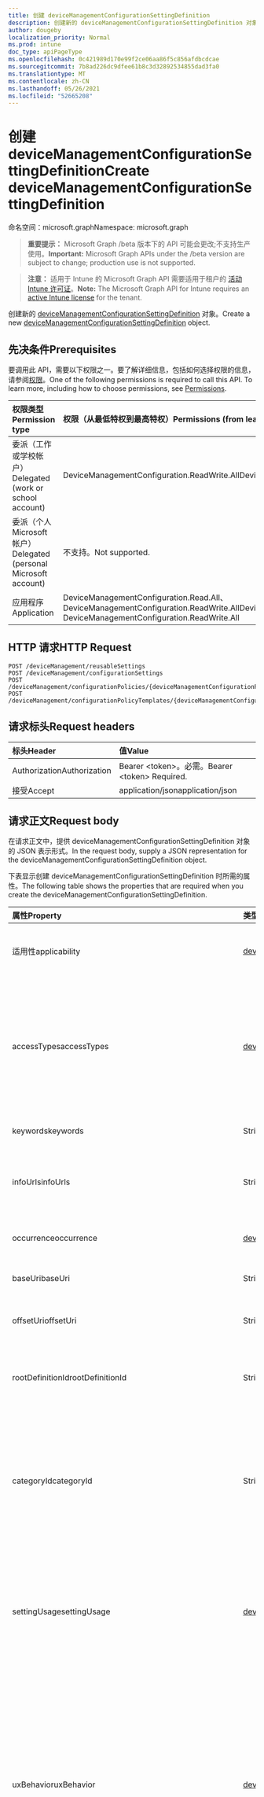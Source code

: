 ```yaml
---
title: 创建 deviceManagementConfigurationSettingDefinition
description: 创建新的 deviceManagementConfigurationSettingDefinition 对象。
author: dougeby
localization_priority: Normal
ms.prod: intune
doc_type: apiPageType
ms.openlocfilehash: 0c421989d170e99f2ce06aa86f5c856afdbcdcae
ms.sourcegitcommit: 7b8ad226dc9dfee61b8c3d32892534855dad3fa0
ms.translationtype: MT
ms.contentlocale: zh-CN
ms.lasthandoff: 05/26/2021
ms.locfileid: "52665208"
---
```

# <a name="create-devicemanagementconfigurationsettingdefinition"></a><span data-ttu-id="6ab61-103">创建 deviceManagementConfigurationSettingDefinition</span><span class="sxs-lookup"><span data-stu-id="6ab61-103">Create deviceManagementConfigurationSettingDefinition</span></span>

<span data-ttu-id="6ab61-104">命名空间：microsoft.graph</span><span class="sxs-lookup"><span data-stu-id="6ab61-104">Namespace: microsoft.graph</span></span>

> <span data-ttu-id="6ab61-105">**重要提示：** Microsoft Graph /beta 版本下的 API 可能会更改;不支持生产使用。</span><span class="sxs-lookup"><span data-stu-id="6ab61-105">**Important:** Microsoft Graph APIs under the /beta version are subject to change; production use is not supported.</span></span>

> <span data-ttu-id="6ab61-106">**注意：** 适用于 Intune 的 Microsoft Graph API 需要适用于租户的 [活动 Intune 许可证](https://go.microsoft.com/fwlink/?linkid=839381)。</span><span class="sxs-lookup"><span data-stu-id="6ab61-106">**Note:** The Microsoft Graph API for Intune requires an [active Intune license](https://go.microsoft.com/fwlink/?linkid=839381) for the tenant.</span></span>

<span data-ttu-id="6ab61-107">创建新的 [deviceManagementConfigurationSettingDefinition](../resources/intune-deviceconfigv2-devicemanagementconfigurationsettingdefinition.md) 对象。</span><span class="sxs-lookup"><span data-stu-id="6ab61-107">Create a new [deviceManagementConfigurationSettingDefinition](../resources/intune-deviceconfigv2-devicemanagementconfigurationsettingdefinition.md) object.</span></span>

## <a name="prerequisites"></a><span data-ttu-id="6ab61-108">先决条件</span><span class="sxs-lookup"><span data-stu-id="6ab61-108">Prerequisites</span></span>
<span data-ttu-id="6ab61-p101">要调用此 API，需要以下权限之一。要了解详细信息，包括如何选择权限的信息，请参阅[权限](/graph/permissions-reference)。</span><span class="sxs-lookup"><span data-stu-id="6ab61-p101">One of the following permissions is required to call this API. To learn more, including how to choose permissions, see [Permissions](/graph/permissions-reference).</span></span>

|<span data-ttu-id="6ab61-111">权限类型</span><span class="sxs-lookup"><span data-stu-id="6ab61-111">Permission type</span></span>|<span data-ttu-id="6ab61-112">权限（从最低特权到最高特权）</span><span class="sxs-lookup"><span data-stu-id="6ab61-112">Permissions (from least to most privileged)</span></span>|
|:---|:---|
|<span data-ttu-id="6ab61-113">委派（工作或学校帐户）</span><span class="sxs-lookup"><span data-stu-id="6ab61-113">Delegated (work or school account)</span></span>|<span data-ttu-id="6ab61-114">DeviceManagementConfiguration.ReadWrite.All</span><span class="sxs-lookup"><span data-stu-id="6ab61-114">DeviceManagementConfiguration.ReadWrite.All</span></span>|
|<span data-ttu-id="6ab61-115">委派（个人 Microsoft 帐户）</span><span class="sxs-lookup"><span data-stu-id="6ab61-115">Delegated (personal Microsoft account)</span></span>|<span data-ttu-id="6ab61-116">不支持。</span><span class="sxs-lookup"><span data-stu-id="6ab61-116">Not supported.</span></span>|
|<span data-ttu-id="6ab61-117">应用程序</span><span class="sxs-lookup"><span data-stu-id="6ab61-117">Application</span></span>|<span data-ttu-id="6ab61-118">DeviceManagementConfiguration.Read.All、DeviceManagementConfiguration.ReadWrite.All</span><span class="sxs-lookup"><span data-stu-id="6ab61-118">DeviceManagementConfiguration.Read.All, DeviceManagementConfiguration.ReadWrite.All</span></span>|

## <a name="http-request"></a><span data-ttu-id="6ab61-119">HTTP 请求</span><span class="sxs-lookup"><span data-stu-id="6ab61-119">HTTP Request</span></span>
<!-- {
  "blockType": "ignored"
}
-->
``` http
POST /deviceManagement/reusableSettings
POST /deviceManagement/configurationSettings
POST /deviceManagement/configurationPolicies/{deviceManagementConfigurationPolicyId}/settings/{deviceManagementConfigurationSettingId}/settingDefinitions
POST /deviceManagement/configurationPolicyTemplates/{deviceManagementConfigurationPolicyTemplateId}/settingTemplates/{deviceManagementConfigurationSettingTemplateId}/settingDefinitions
```

## <a name="request-headers"></a><span data-ttu-id="6ab61-120">请求标头</span><span class="sxs-lookup"><span data-stu-id="6ab61-120">Request headers</span></span>
|<span data-ttu-id="6ab61-121">标头</span><span class="sxs-lookup"><span data-stu-id="6ab61-121">Header</span></span>|<span data-ttu-id="6ab61-122">值</span><span class="sxs-lookup"><span data-stu-id="6ab61-122">Value</span></span>|
|:---|:---|
|<span data-ttu-id="6ab61-123">Authorization</span><span class="sxs-lookup"><span data-stu-id="6ab61-123">Authorization</span></span>|<span data-ttu-id="6ab61-124">Bearer &lt;token&gt;。必需。</span><span class="sxs-lookup"><span data-stu-id="6ab61-124">Bearer &lt;token&gt; Required.</span></span>|
|<span data-ttu-id="6ab61-125">接受</span><span class="sxs-lookup"><span data-stu-id="6ab61-125">Accept</span></span>|<span data-ttu-id="6ab61-126">application/json</span><span class="sxs-lookup"><span data-stu-id="6ab61-126">application/json</span></span>|

## <a name="request-body"></a><span data-ttu-id="6ab61-127">请求正文</span><span class="sxs-lookup"><span data-stu-id="6ab61-127">Request body</span></span>
<span data-ttu-id="6ab61-128">在请求正文中，提供 deviceManagementConfigurationSettingDefinition 对象的 JSON 表示形式。</span><span class="sxs-lookup"><span data-stu-id="6ab61-128">In the request body, supply a JSON representation for the deviceManagementConfigurationSettingDefinition object.</span></span>

<span data-ttu-id="6ab61-129">下表显示创建 deviceManagementConfigurationSettingDefinition 时所需的属性。</span><span class="sxs-lookup"><span data-stu-id="6ab61-129">The following table shows the properties that are required when you create the deviceManagementConfigurationSettingDefinition.</span></span>

|<span data-ttu-id="6ab61-130">属性</span><span class="sxs-lookup"><span data-stu-id="6ab61-130">Property</span></span>|<span data-ttu-id="6ab61-131">类型</span><span class="sxs-lookup"><span data-stu-id="6ab61-131">Type</span></span>|<span data-ttu-id="6ab61-132">说明</span><span class="sxs-lookup"><span data-stu-id="6ab61-132">Description</span></span>|
|:---|:---|:---|
|<span data-ttu-id="6ab61-133">适用性</span><span class="sxs-lookup"><span data-stu-id="6ab61-133">applicability</span></span>|[<span data-ttu-id="6ab61-134">deviceManagementConfigurationSettingApplicability</span><span class="sxs-lookup"><span data-stu-id="6ab61-134">deviceManagementConfigurationSettingApplicability</span></span>](../resources/intune-deviceconfigv2-devicemanagementconfigurationsettingapplicability.md)|<span data-ttu-id="6ab61-135">有关适用设备设置的详细信息</span><span class="sxs-lookup"><span data-stu-id="6ab61-135">Details which device setting is applicable on</span></span>|
|<span data-ttu-id="6ab61-136">accessTypes</span><span class="sxs-lookup"><span data-stu-id="6ab61-136">accessTypes</span></span>|[<span data-ttu-id="6ab61-137">deviceManagementConfigurationSettingAccessTypes</span><span class="sxs-lookup"><span data-stu-id="6ab61-137">deviceManagementConfigurationSettingAccessTypes</span></span>](../resources/intune-deviceconfigv2-devicemanagementconfigurationsettingaccesstypes.md)|<span data-ttu-id="6ab61-138">设置的读/写访问模式。</span><span class="sxs-lookup"><span data-stu-id="6ab61-138">Read/write access mode of the setting.</span></span> <span data-ttu-id="6ab61-139">可取值为：`none`、`add`、`copy`、`delete`、`get`、`replace` 或 `execute`。</span><span class="sxs-lookup"><span data-stu-id="6ab61-139">Possible values are: `none`, `add`, `copy`, `delete`, `get`, `replace`, `execute`.</span></span>|
|<span data-ttu-id="6ab61-140">keywords</span><span class="sxs-lookup"><span data-stu-id="6ab61-140">keywords</span></span>|<span data-ttu-id="6ab61-141">String collection</span><span class="sxs-lookup"><span data-stu-id="6ab61-141">String collection</span></span>|<span data-ttu-id="6ab61-142">要搜索设置的标记</span><span class="sxs-lookup"><span data-stu-id="6ab61-142">Tokens which to search settings on</span></span>|
|<span data-ttu-id="6ab61-143">infoUrls</span><span class="sxs-lookup"><span data-stu-id="6ab61-143">infoUrls</span></span>|<span data-ttu-id="6ab61-144">String collection</span><span class="sxs-lookup"><span data-stu-id="6ab61-144">String collection</span></span>|<span data-ttu-id="6ab61-145">可在以下链接列表中找到有关设置详细信息</span><span class="sxs-lookup"><span data-stu-id="6ab61-145">List of links more info for the setting can be found at</span></span>|
|<span data-ttu-id="6ab61-146">occurrence</span><span class="sxs-lookup"><span data-stu-id="6ab61-146">occurrence</span></span>|[<span data-ttu-id="6ab61-147">deviceManagementConfigurationSettingOccurrence</span><span class="sxs-lookup"><span data-stu-id="6ab61-147">deviceManagementConfigurationSettingOccurrence</span></span>](../resources/intune-deviceconfigv2-devicemanagementconfigurationsettingoccurrence.md)|<span data-ttu-id="6ab61-148">指示是否要求设置</span><span class="sxs-lookup"><span data-stu-id="6ab61-148">Indicates whether the setting is required or not</span></span>|
|<span data-ttu-id="6ab61-149">baseUri</span><span class="sxs-lookup"><span data-stu-id="6ab61-149">baseUri</span></span>|<span data-ttu-id="6ab61-150">String</span><span class="sxs-lookup"><span data-stu-id="6ab61-150">String</span></span>|<span data-ttu-id="6ab61-151">基本云解决方案提供商路径</span><span class="sxs-lookup"><span data-stu-id="6ab61-151">Base CSP Path</span></span>|
|<span data-ttu-id="6ab61-152">offsetUri</span><span class="sxs-lookup"><span data-stu-id="6ab61-152">offsetUri</span></span>|<span data-ttu-id="6ab61-153">String</span><span class="sxs-lookup"><span data-stu-id="6ab61-153">String</span></span>|<span data-ttu-id="6ab61-154">从基本位置偏移云解决方案提供商路径</span><span class="sxs-lookup"><span data-stu-id="6ab61-154">Offset CSP Path from Base</span></span>|
|<span data-ttu-id="6ab61-155">rootDefinitionId</span><span class="sxs-lookup"><span data-stu-id="6ab61-155">rootDefinitionId</span></span>|<span data-ttu-id="6ab61-156">String</span><span class="sxs-lookup"><span data-stu-id="6ab61-156">String</span></span>|<span data-ttu-id="6ab61-157">根设置定义（如果该设置是子设置）。</span><span class="sxs-lookup"><span data-stu-id="6ab61-157">Root setting definition if the setting is a child setting.</span></span>|
|<span data-ttu-id="6ab61-158">categoryId</span><span class="sxs-lookup"><span data-stu-id="6ab61-158">categoryId</span></span>|<span data-ttu-id="6ab61-159">String</span><span class="sxs-lookup"><span data-stu-id="6ab61-159">String</span></span>|<span data-ttu-id="6ab61-160">指定在云解决方案提供商云解决方案提供商的指定配置服务提供程序中配置 (区域) </span><span class="sxs-lookup"><span data-stu-id="6ab61-160">Specifies the area group under which the setting is configured in a specified configuration service provider (CSP)</span></span>|
|<span data-ttu-id="6ab61-161">settingUsage</span><span class="sxs-lookup"><span data-stu-id="6ab61-161">settingUsage</span></span>|[<span data-ttu-id="6ab61-162">deviceManagementConfigurationSettingUsage</span><span class="sxs-lookup"><span data-stu-id="6ab61-162">deviceManagementConfigurationSettingUsage</span></span>](../resources/intune-deviceconfigv2-devicemanagementconfigurationsettingusage.md)|<span data-ttu-id="6ab61-163">设置类型，例如配置和合规性。</span><span class="sxs-lookup"><span data-stu-id="6ab61-163">Setting type, for example, configuration and compliance.</span></span> <span data-ttu-id="6ab61-164">可取值为：`none`、`configuration`。</span><span class="sxs-lookup"><span data-stu-id="6ab61-164">Possible values are: `none`, `configuration`.</span></span>|
|<span data-ttu-id="6ab61-165">uxBehavior</span><span class="sxs-lookup"><span data-stu-id="6ab61-165">uxBehavior</span></span>|[<span data-ttu-id="6ab61-166">deviceManagementConfigurationControlType</span><span class="sxs-lookup"><span data-stu-id="6ab61-166">deviceManagementConfigurationControlType</span></span>](../resources/intune-deviceconfigv2-devicemanagementconfigurationcontroltype.md)|<span data-ttu-id="6ab61-167">在 UX 中设置控件类型表示形式。</span><span class="sxs-lookup"><span data-stu-id="6ab61-167">Setting control type representation in the UX.</span></span> <span data-ttu-id="6ab61-168">可取值为：`default`、`dropdown`、`smallTextBox`、`largeTextBox`、`toggle`、`multiheaderGrid` 或 `contextPane`。</span><span class="sxs-lookup"><span data-stu-id="6ab61-168">Possible values are: `default`, `dropdown`, `smallTextBox`, `largeTextBox`, `toggle`, `multiheaderGrid`, `contextPane`.</span></span>|
|<span data-ttu-id="6ab61-169">visibility</span><span class="sxs-lookup"><span data-stu-id="6ab61-169">visibility</span></span>|[<span data-ttu-id="6ab61-170">deviceManagementConfigurationSettingVisibility</span><span class="sxs-lookup"><span data-stu-id="6ab61-170">deviceManagementConfigurationSettingVisibility</span></span>](../resources/intune-deviceconfigv2-devicemanagementconfigurationsettingvisibility.md)|<span data-ttu-id="6ab61-171">将可见性范围设置为 UX。</span><span class="sxs-lookup"><span data-stu-id="6ab61-171">Setting visibility scope to UX.</span></span> <span data-ttu-id="6ab61-172">可取值为：`none`、`settingsCatalog`、`template`。</span><span class="sxs-lookup"><span data-stu-id="6ab61-172">Possible values are: `none`, `settingsCatalog`, `template`.</span></span>|
|<span data-ttu-id="6ab61-173">referredSettingInformationList</span><span class="sxs-lookup"><span data-stu-id="6ab61-173">referredSettingInformationList</span></span>|<span data-ttu-id="6ab61-174">[deviceManagementConfigurationReferredSettingInformation](../resources/intune-deviceconfigv2-devicemanagementconfigurationreferredsettinginformation.md) 集合</span><span class="sxs-lookup"><span data-stu-id="6ab61-174">[deviceManagementConfigurationReferredSettingInformation](../resources/intune-deviceconfigv2-devicemanagementconfigurationreferredsettinginformation.md) collection</span></span>|<span data-ttu-id="6ab61-175">引用的设置信息的列表。</span><span class="sxs-lookup"><span data-stu-id="6ab61-175">List of referred setting information.</span></span>|
|<span data-ttu-id="6ab61-176">id</span><span class="sxs-lookup"><span data-stu-id="6ab61-176">id</span></span>|<span data-ttu-id="6ab61-177">String</span><span class="sxs-lookup"><span data-stu-id="6ab61-177">String</span></span>|<span data-ttu-id="6ab61-178">项的标识符</span><span class="sxs-lookup"><span data-stu-id="6ab61-178">Identifier for item</span></span>|
|<span data-ttu-id="6ab61-179">说明</span><span class="sxs-lookup"><span data-stu-id="6ab61-179">description</span></span>|<span data-ttu-id="6ab61-180">String</span><span class="sxs-lookup"><span data-stu-id="6ab61-180">String</span></span>|<span data-ttu-id="6ab61-181">项目说明</span><span class="sxs-lookup"><span data-stu-id="6ab61-181">Description of the item</span></span>|
|<span data-ttu-id="6ab61-182">helpText</span><span class="sxs-lookup"><span data-stu-id="6ab61-182">helpText</span></span>|<span data-ttu-id="6ab61-183">String</span><span class="sxs-lookup"><span data-stu-id="6ab61-183">String</span></span>|<span data-ttu-id="6ab61-184">项目的帮助文本</span><span class="sxs-lookup"><span data-stu-id="6ab61-184">Help text of the item</span></span>|
|<span data-ttu-id="6ab61-185">name</span><span class="sxs-lookup"><span data-stu-id="6ab61-185">name</span></span>|<span data-ttu-id="6ab61-186">String</span><span class="sxs-lookup"><span data-stu-id="6ab61-186">String</span></span>|<span data-ttu-id="6ab61-187">项目名称</span><span class="sxs-lookup"><span data-stu-id="6ab61-187">Name of the item</span></span>|
|<span data-ttu-id="6ab61-188">displayName</span><span class="sxs-lookup"><span data-stu-id="6ab61-188">displayName</span></span>|<span data-ttu-id="6ab61-189">String</span><span class="sxs-lookup"><span data-stu-id="6ab61-189">String</span></span>|<span data-ttu-id="6ab61-190">项目的显示名称</span><span class="sxs-lookup"><span data-stu-id="6ab61-190">Display name of the item</span></span>|
|<span data-ttu-id="6ab61-191">version</span><span class="sxs-lookup"><span data-stu-id="6ab61-191">version</span></span>|<span data-ttu-id="6ab61-192">String</span><span class="sxs-lookup"><span data-stu-id="6ab61-192">String</span></span>|<span data-ttu-id="6ab61-193">项目版本</span><span class="sxs-lookup"><span data-stu-id="6ab61-193">Item Version</span></span>|



## <a name="response"></a><span data-ttu-id="6ab61-194">响应</span><span class="sxs-lookup"><span data-stu-id="6ab61-194">Response</span></span>
<span data-ttu-id="6ab61-195">如果成功，此方法在响应正文中返回 响应代码和 `201 Created` [deviceManagementConfigurationSettingDefinition](../resources/intune-deviceconfigv2-devicemanagementconfigurationsettingdefinition.md) 对象。</span><span class="sxs-lookup"><span data-stu-id="6ab61-195">If successful, this method returns a `201 Created` response code and a [deviceManagementConfigurationSettingDefinition](../resources/intune-deviceconfigv2-devicemanagementconfigurationsettingdefinition.md) object in the response body.</span></span>

## <a name="example"></a><span data-ttu-id="6ab61-196">示例</span><span class="sxs-lookup"><span data-stu-id="6ab61-196">Example</span></span>

### <a name="request"></a><span data-ttu-id="6ab61-197">请求</span><span class="sxs-lookup"><span data-stu-id="6ab61-197">Request</span></span>
<span data-ttu-id="6ab61-198">下面是一个请求示例。</span><span class="sxs-lookup"><span data-stu-id="6ab61-198">Here is an example of the request.</span></span>
``` http
POST https://graph.microsoft.com/beta/deviceManagement/reusableSettings
Content-type: application/json
Content-length: 1258

{
  "@odata.type": "#microsoft.graph.deviceManagementConfigurationSettingDefinition",
  "applicability": {
    "@odata.type": "microsoft.graph.deviceManagementConfigurationSettingApplicability",
    "description": "Description value",
    "platform": "macOS",
    "deviceMode": "kiosk",
    "technologies": "mdm"
  },
  "accessTypes": "add",
  "keywords": [
    "Keywords value"
  ],
  "infoUrls": [
    "Info Urls value"
  ],
  "occurrence": {
    "@odata.type": "microsoft.graph.deviceManagementConfigurationSettingOccurrence",
    "minDeviceOccurrence": 3,
    "maxDeviceOccurrence": 3
  },
  "baseUri": "Base Uri value",
  "offsetUri": "Offset Uri value",
  "rootDefinitionId": "Root Definition Id value",
  "categoryId": "Category Id value",
  "settingUsage": "configuration",
  "uxBehavior": "dropdown",
  "visibility": "settingsCatalog",
  "referredSettingInformationList": [
    {
      "@odata.type": "microsoft.graph.deviceManagementConfigurationReferredSettingInformation",
      "settingDefinitionId": "Setting Definition Id value"
    }
  ],
  "description": "Description value",
  "helpText": "Help Text value",
  "name": "Name value",
  "displayName": "Display Name value",
  "version": "Version value"
}
```

### <a name="response"></a><span data-ttu-id="6ab61-199">响应</span><span class="sxs-lookup"><span data-stu-id="6ab61-199">Response</span></span>
<span data-ttu-id="6ab61-p106">下面是一个响应示例。注意：为了简单起见，可能会将此处所示的响应对象截断。将从实际调用中返回所有属性。</span><span class="sxs-lookup"><span data-stu-id="6ab61-p106">Here is an example of the response. Note: The response object shown here may be truncated for brevity. All of the properties will be returned from an actual call.</span></span>
``` http
HTTP/1.1 201 Created
Content-Type: application/json
Content-Length: 1307

{
  "@odata.type": "#microsoft.graph.deviceManagementConfigurationSettingDefinition",
  "applicability": {
    "@odata.type": "microsoft.graph.deviceManagementConfigurationSettingApplicability",
    "description": "Description value",
    "platform": "macOS",
    "deviceMode": "kiosk",
    "technologies": "mdm"
  },
  "accessTypes": "add",
  "keywords": [
    "Keywords value"
  ],
  "infoUrls": [
    "Info Urls value"
  ],
  "occurrence": {
    "@odata.type": "microsoft.graph.deviceManagementConfigurationSettingOccurrence",
    "minDeviceOccurrence": 3,
    "maxDeviceOccurrence": 3
  },
  "baseUri": "Base Uri value",
  "offsetUri": "Offset Uri value",
  "rootDefinitionId": "Root Definition Id value",
  "categoryId": "Category Id value",
  "settingUsage": "configuration",
  "uxBehavior": "dropdown",
  "visibility": "settingsCatalog",
  "referredSettingInformationList": [
    {
      "@odata.type": "microsoft.graph.deviceManagementConfigurationReferredSettingInformation",
      "settingDefinitionId": "Setting Definition Id value"
    }
  ],
  "id": "7af649e5-49e5-7af6-e549-f67ae549f67a",
  "description": "Description value",
  "helpText": "Help Text value",
  "name": "Name value",
  "displayName": "Display Name value",
  "version": "Version value"
}
```




